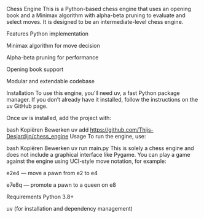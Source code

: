 Chess Engine
This is a Python-based chess engine that uses an opening book and a Minimax algorithm with alpha-beta pruning to evaluate and select moves. It is designed to be an intermediate-level chess engine.

Features
Python implementation

Minimax algorithm for move decision

Alpha-beta pruning for performance

Opening book support

Modular and extendable codebase

Installation
To use this engine, you'll need uv, a fast Python package manager. If you don’t already have it installed, follow the instructions on the uv GitHub page.

Once uv is installed, add the project with:

bash
Kopiëren
Bewerken
uv add https://github.com/Thijs-Desjardijn/chess_engine
Usage
To run the engine, use:

bash
Kopiëren
Bewerken
uv run main.py
This is solely a chess engine and does not include a graphical interface like Pygame. You can play a game against the engine using UCI-style move notation, for example:

e2e4 — move a pawn from e2 to e4

e7e8q — promote a pawn to a queen on e8

Requirements
Python 3.8+

uv (for installation and dependency management)